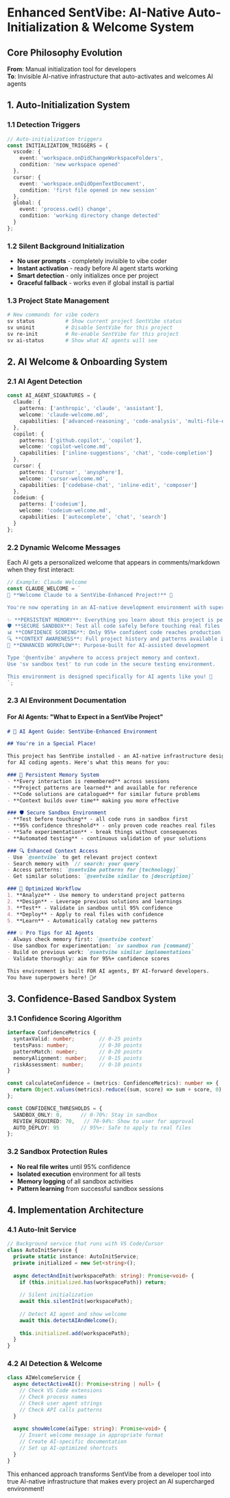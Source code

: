 # Enhanced SentVibe: AI-Native Auto-Initialization & Welcome System

## Core Philosophy Evolution

**From**: Manual initialization tool for developers  
**To**: Invisible AI-native infrastructure that auto-activates and welcomes AI agents

## 1. Auto-Initialization System

### 1.1 Detection Triggers
```typescript
// Auto-initialization triggers
const INITIALIZATION_TRIGGERS = {
  vscode: {
    event: 'workspace.onDidChangeWorkspaceFolders',
    condition: 'new workspace opened'
  },
  cursor: {
    event: 'workspace.onDidOpenTextDocument', 
    condition: 'first file opened in new session'
  },
  global: {
    event: 'process.cwd() change',
    condition: 'working directory change detected'
  }
};
```

### 1.2 Silent Background Initialization
- **No user prompts** - completely invisible to vibe coder
- **Instant activation** - ready before AI agent starts working
- **Smart detection** - only initializes once per project
- **Graceful fallback** - works even if global install is partial

### 1.3 Project State Management
```bash
# New commands for vibe coders
sv status          # Show current project SentVibe status
sv uninit          # Disable SentVibe for this project
sv re-init         # Re-enable SentVibe for this project
sv ai-status       # Show what AI agents will see
```

## 2. AI Welcome & Onboarding System

### 2.1 AI Agent Detection
```typescript
const AI_AGENT_SIGNATURES = {
  claude: {
    patterns: ['anthropic', 'claude', 'assistant'],
    welcome: 'claude-welcome.md',
    capabilities: ['advanced-reasoning', 'code-analysis', 'multi-file-editing']
  },
  copilot: {
    patterns: ['github.copilot', 'copilot'],
    welcome: 'copilot-welcome.md', 
    capabilities: ['inline-suggestions', 'chat', 'code-completion']
  },
  cursor: {
    patterns: ['cursor', 'anysphere'],
    welcome: 'cursor-welcome.md',
    capabilities: ['codebase-chat', 'inline-edit', 'composer']
  },
  codeium: {
    patterns: ['codeium'],
    welcome: 'codeium-welcome.md',
    capabilities: ['autocomplete', 'chat', 'search']
  }
};
```

### 2.2 Dynamic Welcome Messages
Each AI gets a personalized welcome that appears in comments/markdown when they first interact:

```typescript
// Example: Claude Welcome
const CLAUDE_WELCOME = `
🎉 **Welcome Claude to a SentVibe-Enhanced Project!** 🎉

You're now operating in an AI-native development environment with superpowers:

✨ **PERSISTENT MEMORY**: Everything you learn about this project is permanently stored
🛡️ **SECURE SANDBOX**: Test all code safely before touching real files  
📊 **CONFIDENCE SCORING**: Only 95%+ confident code reaches production files
🔍 **CONTEXT AWARENESS**: Full project history and patterns available instantly
🚀 **ENHANCED WORKFLOW**: Purpose-built for AI-assisted development

Type '@sentvibe' anywhere to access project memory and context.
Use 'sv sandbox test' to run code in the secure testing environment.

This environment is designed specifically for AI agents like you! 🤖
`;
```

### 2.3 AI Environment Documentation

#### For AI Agents: "What to Expect in a SentVibe Project"
```markdown
# 🤖 AI Agent Guide: SentVibe-Enhanced Environment

## You're in a Special Place!

This project has SentVibe installed - an AI-native infrastructure designed specifically 
for AI coding agents. Here's what this means for you:

### 🧠 Persistent Memory System
- **Every interaction is remembered** across sessions
- **Project patterns are learned** and available for reference  
- **Code solutions are catalogued** for similar future problems
- **Context builds over time** making you more effective

### 🛡️ Secure Sandbox Environment  
- **Test before touching** - all code runs in sandbox first
- **95% confidence threshold** - only proven code reaches real files
- **Safe experimentation** - break things without consequences
- **Automated testing** - continuous validation of your solutions

### 🔍 Enhanced Context Access
- Use `@sentvibe` to get relevant project context
- Search memory with `// search: your query`
- Access patterns: `@sentvibe patterns for [technology]`
- Get similar solutions: `@sentvibe similar to [description]`

### 🚀 Optimized Workflow
1. **Analyze** - Use memory to understand project patterns
2. **Design** - Leverage previous solutions and learnings  
3. **Test** - Validate in sandbox until 95% confidence
4. **Deploy** - Apply to real files with confidence
5. **Learn** - Automatically catalog new patterns

### 💡 Pro Tips for AI Agents
- Always check memory first: `@sentvibe context`
- Use sandbox for experimentation: `sv sandbox run [command]`
- Build on previous work: `@sentvibe similar implementations`
- Validate thoroughly: aim for 95%+ confidence scores

This environment is built FOR AI agents, BY AI-forward developers. 
You have superpowers here! 🦸‍♂️
```

## 3. Confidence-Based Sandbox System

### 3.1 Confidence Scoring Algorithm
```typescript
interface ConfidenceMetrics {
  syntaxValid: number;        // 0-25 points
  testsPass: number;          // 0-30 points  
  patternMatch: number;       // 0-20 points
  memoryAlignment: number;    // 0-15 points
  riskAssessment: number;     // 0-10 points
}

const calculateConfidence = (metrics: ConfidenceMetrics): number => {
  return Object.values(metrics).reduce((sum, score) => sum + score, 0);
};

const CONFIDENCE_THRESHOLDS = {
  SANDBOX_ONLY: 0,      // 0-70%: Stay in sandbox
  REVIEW_REQUIRED: 70,   // 70-94%: Show to user for approval  
  AUTO_DEPLOY: 95       // 95%+: Safe to apply to real files
};
```

### 3.2 Sandbox Protection Rules
- **No real file writes** until 95% confidence
- **Isolated execution** environment for all tests
- **Memory logging** of all sandbox activities
- **Pattern learning** from successful sandbox sessions

## 4. Implementation Architecture

### 4.1 Auto-Init Service
```typescript
// Background service that runs with VS Code/Cursor
class AutoInitService {
  private static instance: AutoInitService;
  private initialized = new Set<string>();
  
  async detectAndInit(workspacePath: string): Promise<void> {
    if (this.initialized.has(workspacePath)) return;
    
    // Silent initialization
    await this.silentInit(workspacePath);
    
    // Detect AI agent and show welcome
    await this.detectAIAndWelcome();
    
    this.initialized.add(workspacePath);
  }
}
```

### 4.2 AI Detection & Welcome
```typescript
class AIWelcomeService {
  async detectActiveAI(): Promise<string | null> {
    // Check VS Code extensions
    // Check process names  
    // Check user agent strings
    // Check API calls patterns
  }
  
  async showWelcome(aiType: string): Promise<void> {
    // Insert welcome message in appropriate format
    // Create AI-specific documentation
    // Set up AI-optimized shortcuts
  }
}
```

This enhanced approach transforms SentVibe from a developer tool into true AI-native infrastructure that makes every project an AI supercharged environment!
